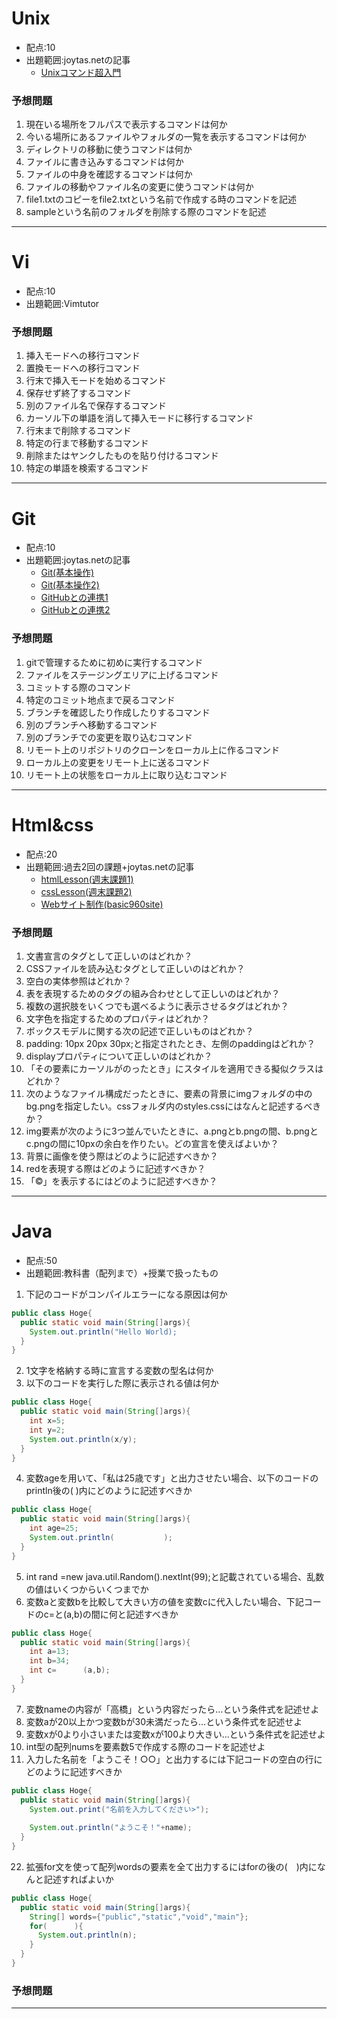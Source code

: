 # Unix
- 配点:10
- 出題範囲:joytas.netの記事
  - [Unixコマンド超入門](https://joytas.net/programming/unix%e3%82%b3%e3%83%9e%e3%83%b3%e3%83%89)
### 予想問題
1. 現在いる場所をフルパスで表示するコマンドは何か  
1. 今いる場所にあるファイルやフォルダの一覧を表示するコマンドは何か  
1. ディレクトリの移動に使うコマンドは何か  
1. ファイルに書き込みするコマンドは何か  
1. ファイルの中身を確認するコマンドは何か  
1. ファイルの移動やファイル名の変更に使うコマンドは何か  
1. file1.txtのコピーをfile2.txtという名前で作成する時のコマンドを記述  
1. sampleという名前のフォルダを削除する際のコマンドを記述  
***
# Vi
- 配点:10
- 出題範囲:Vimtutor
### 予想問題
1. 挿入モードへの移行コマンド  
1. 置換モードへの移行コマンド  
1. 行末で挿入モードを始めるコマンド  
1. 保存せず終了するコマンド  
1. 別のファイル名で保存するコマンド  
1. カーソル下の単語を消して挿入モードに移行するコマンド  
1. 行末まで削除するコマンド  
1. 特定の行まで移動するコマンド  
1. 削除またはヤンクしたものを貼り付けるコマンド  
1. 特定の単語を検索するコマンド  
***
# Git
- 配点:10
- 出題範囲:joytas.netの記事
  - [Git(基本操作)](https://joytas.net/programming/git/basic)
  - [Git(基本操作2)](https://joytas.net/programming/git/basic2)
  - [GitHubとの連携1](https://joytas.net/programming/git/github1)
  - [GitHubとの連携2](https://joytas.net/programming/git/github2)
### 予想問題
1. gitで管理するために初めに実行するコマンド  
1. ファイルをステージングエリアに上げるコマンド  
1. コミットする際のコマンド  
1. 特定のコミット地点まで戻るコマンド  
1. ブランチを確認したり作成したりするコマンド  
1. 別のブランチへ移動するコマンド  
1. 別のブランチでの変更を取り込むコマンド  
1. リモート上のリポジトリのクローンをローカル上に作るコマンド  
1. ローカル上の変更をリモート上に送るコマンド  
1. リモート上の状態をローカル上に取り込むコマンド  
***
# Html&css
- 配点:20
- 出題範囲:過去2回の課題+joytas.netの記事
  - [htmlLesson(週末課題1)](https://joytas.net/202010/htmllesson/)
  - [cssLesson(週末課題2)](https://joytas.net/202010/csslesson/)
  - [Webサイト制作(basic960site)](https://joytas.net/programming/website/webbasic)
### 予想問題
1. 文書宣言のタグとして正しいのはどれか？  
1. CSSファイルを読み込むタグとして正しいのはどれか？  
1. 空白の実体参照はどれか？  
1. 表を表現するためのタグの組み合わせとして正しいのはどれか？  
1. 複数の選択肢をいくつでも選べるように表示させるタグはどれか？  
1. 文字色を指定するためのプロパティはどれか？  
1. ボックスモデルに関する次の記述で正しいものはどれか？  
1. padding: 10px 20px 30px;と指定されたとき、左側のpaddingはどれか？  
1. displayプロパティについて正しいのはどれか？  
1. 「その要素にカーソルがのったとき」にスタイルを適用できる擬似クラスはどれか？  
1. 次のようなファイル構成だったときに、要素の背景にimgフォルダの中のbg.pngを指定したい。cssフォルダ内のstyles.cssにはなんと記述するべきか？  
1. img要素が次のように3つ並んでいたときに、a.pngとb.pngの間、b.pngとc.pngの間に10pxの余白を作りたい。どの宣言を使えばよいか？  
1. 背景に画像を使う際はどのように記述すべきか？
1. redを表現する際はどのように記述すべきか？
1. 「&copy;」を表示するにはどのように記述すべきか？
***
# Java
- 配点:50
- 出題範囲:教科書（配列まで）+授業で扱ったもの
1. 下記のコードがコンパイルエラーになる原因は何か
```java:Hoge.java
public class Hoge{
  public static void main(String[]args){
    System.out.println("Hello World);
  }
}
```
2. 1文字を格納する時に宣言する変数の型名は何か  
3. 以下のコードを実行した際に表示される値は何か
```java:Hoge.java
public class Hoge{
  public static void main(String[]args){
    int x=5;
    int y=2;
    System.out.println(x/y);
  }
}
```
4. 変数ageを用いて、「私は25歳です」と出力させたい場合、以下のコードのprintln後の(  )内にどのように記述すべきか
```java:Hoge.java
public class Hoge{
  public static void main(String[]args){
    int age=25;
    System.out.println(           );
  }
}
```
5. int rand =new java.util.Random().nextInt(99);と記載されている場合、乱数の値はいくつからいくつまでか  
6. 変数aと変数bを比較して大きい方の値を変数cに代入したい場合、下記コードのc=と(a,b)の間に何と記述すべきか
```java:Hoge.java
public class Hoge{
  public static void main(String[]args){
    int a=13;
    int b=34;
    int c=      (a,b);
  }
}
```
7. 変数nameの内容が「高橋」という内容だったら…という条件式を記述せよ
8. 変数aが20以上かつ変数bが30未満だったら…という条件式を記述せよ
9. 変数xが0より小さいまたは変数xが100より大きい…という条件式を記述せよ
10. int型の配列numsを要素数5で作成する際のコードを記述せよ
11. 入力した名前を「ようこそ！○○」と出力するには下記コードの空白の行にどのように記述すべきか
```java:Hoge.java
public class Hoge{
  public static void main(String[]args){
    System.out.print("名前を入力してください>");
    
    System.out.println("ようこそ！"+name);
  }
}
```

22. 拡張for文を使って配列wordsの要素を全て出力するにはforの後の(　)内になんと記述すればよいか
```java:Hoge.java
public class Hoge{
  public static void main(String[]args){
    String[] words={"public","static","void","main"};
    for(      ){
      System.out.println(n);
    }
  }
}
```
### 予想問題
***
